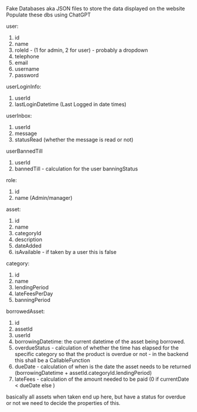 Fake Databases aka JSON files to store the data displayed on the website
Populate these dbs using ChatGPT

user:
1. id
2. name
3. roleId - (1 for admin, 2 for user) - probably a dropdown
4. telephone 
5. email
6. username
7. password

userLoginInfo:
1. userId
2. lastLoginDatetime (Last Logged in date times)

userInbox:
1. userId
2. message
3. statusRead (whether the message is read or not)

userBannedTill
1. userId
2. bannedTill - calculation for the user banningStatus

role:
1. id
2. name (Admin/manager)

asset:
1. id
2. name
3. categoryId
4. description
5. dateAdded
6. isAvailable - if taken by a user this is false

category:
1. id
2. name
3. lendingPeriod
4. lateFeesPerDay
5. banningPeriod

borrowedAsset:
1. id
2. assetId
3. userId
4. borrowingDatetime: the current datetime of the asset being borrowed.
5. overdueStatus - calculation of whether the time has elapsed for the specific category so that the product is overdue or not - in the backend this shall be a CallableFunction
6. dueDate - calculation of when is the date the asset needs to be returned (borrowingDatetime + assetId.categoryId.lendingPeriod)
7. lateFees - calculation of the amount needed to be paid (0 if currentDate < dueDate else )

basically all assets when taken end up here, but have a status for overdue or not
we need to decide the properties of this.